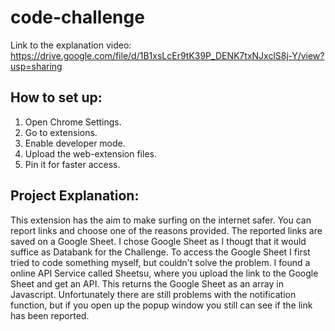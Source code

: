 # code-challenge

Link to the explanation video: https://drive.google.com/file/d/1B1xsLcEr9tK39P_DENK7txNJxclS8j-Y/view?usp=sharing

## How to set up:
1. Open Chrome Settings.
2. Go to extensions.
3. Enable developer mode.
4. Upload the web-extension files.
5. Pin it for faster access.

## Project Explanation:
This extension has the aim to make surfing on the internet safer. You can report links and choose one of the reasons provided.
The reported links are saved on a Google Sheet. I chose Google Sheet as I thougt that it would suffice as Databank for the Challenge. To access the Google Sheet I first tried to code something myself, but couldn't solve the problem. I found a online API Service called Sheetsu, where you upload the link to the Google Sheet and get an API. This returns the Google Sheet as an array in Javascript.
Unfortunately there are still problems with the notification function, but if you open up the popup window you still can see if the link has been reported.
